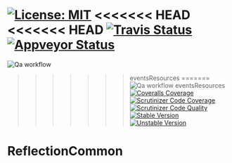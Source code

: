 [![License: MIT](https://img.shields.io/badge/License-MIT-yellow.svg)](https://opensource.org/licenses/MIT)
<<<<<<< HEAD
<<<<<<< HEAD
[![Travis Status](https://img.shields.io/travis/phpDocumentor/ReflectionCommon.svg?label=Linux)](https://travis-ci.org/phpDocumentor/ReflectionCommon)
[![Appveyor Status](https://img.shields.io/appveyor/ci/phpDocumentor/ReflectionCommon.svg?label=Windows)](https://ci.appveyor.com/project/phpDocumentor/ReflectionCommon/branch/master)
=======
![Qa workflow](https://github.com/phpDocumentor/ReflectionCommon/workflows/Qa%20workflow/badge.svg)
>>>>>>> eventsResources
=======
![Qa workflow](https://github.com/phpDocumentor/ReflectionCommon/workflows/Qa%20workflow/badge.svg)
>>>>>>> eventsResources
[![Coveralls Coverage](https://img.shields.io/coveralls/github/phpDocumentor/ReflectionCommon.svg)](https://coveralls.io/github/phpDocumentor/ReflectionCommon?branch=master)
[![Scrutinizer Code Coverage](https://img.shields.io/scrutinizer/coverage/g/phpDocumentor/ReflectionCommon.svg)](https://scrutinizer-ci.com/g/phpDocumentor/ReflectionCommon/?branch=master)
[![Scrutinizer Code Quality](https://img.shields.io/scrutinizer/g/phpDocumentor/ReflectionCommon.svg)](https://scrutinizer-ci.com/g/phpDocumentor/ReflectionCommon/?branch=master)
[![Stable Version](https://img.shields.io/packagist/v/phpDocumentor/Reflection-Common.svg)](https://packagist.org/packages/phpDocumentor/Reflection-Common)
[![Unstable Version](https://img.shields.io/packagist/vpre/phpDocumentor/Reflection-Common.svg)](https://packagist.org/packages/phpDocumentor/Reflection-Common)


ReflectionCommon
================
